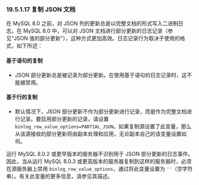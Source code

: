 ### 19.5.1.17 复制 JSON 文档

在 MySQL 8.0 之前，对 JSON 列的更新总是以完整文档的形式写入二进制日志。在 MySQL 8.0 中，可以对 JSON 文档进行部分更新的日志记录（参见“JSON 值的部分更新”），这种方式更加高效。日志记录行为取决于使用的格式，如下所述：

#### 基于语句的复制
- JSON 部分更新总是被记录为部分更新。在使用基于语句的日志记录时，这不能被禁用。

#### 基于行的复制
- 默认情况下，JSON 部分更新不作为部分更新进行记录，而是作为完整文档进行记录。要启用部分更新的记录，请设置 `binlog_row_value_options=PARTIAL_JSON`。如果复制源设置了此变量，那么从该源接收的部分更新将由副本处理和应用，无论副本自己的该变量设置如何。

运行 MySQL 8.0.2 或更早版本的服务器不识别用于 JSON 部分更新的日志事件。因此，当从运行 MySQL 8.0.3 或更高版本的服务器复制到这样的服务器时，必须在源服务器上禁用 `binlog_row_value_options`，通过将此变量设置为 `''`（空字符串）。有关此变量的更多信息，请参见其描述。